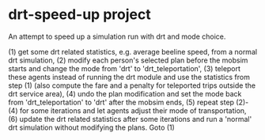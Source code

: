 # drt-speed-up project

An attempt to speed up a simulation run with drt and mode choice.

(1) get some drt related statistics, e.g. average beeline speed, from a normal drt simulation,
(2) modify each person's selected plan before the mobsim starts and change the mode from 'drt' to 'drt_teleportation',
(3) teleport these agents instead of running the drt module and use the statistics from step (1) (also compute the fare and a penalty for teleported trips outside the drt service area),
(4) undo the plan modification and set the mode back from 'drt_teleportation' to 'drt' after the mobsim ends,
(5) repeat step (2)-(4) for some iterations and let agents adjust their mode of transportation,
(6) update the drt related statistics after some iterations and run a 'normal' drt simulation without modifying the plans.
Goto (1)
